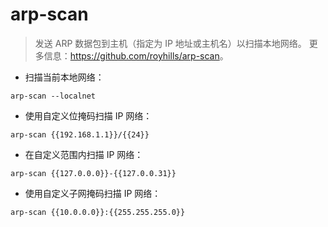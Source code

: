 # arp-scan

> 发送 ARP 数据包到主机（指定为 IP 地址或主机名）以扫描本地网络。
> 更多信息：<https://github.com/royhills/arp-scan>。

- 扫描当前本地网络：

`arp-scan --localnet`

- 使用自定义位掩码扫描 IP 网络：

`arp-scan {{192.168.1.1}}/{{24}}`

- 在自定义范围内扫描 IP 网络：

`arp-scan {{127.0.0.0}}-{{127.0.0.31}}`

- 使用自定义子网掩码扫描 IP 网络：

`arp-scan {{10.0.0.0}}:{{255.255.255.0}}`